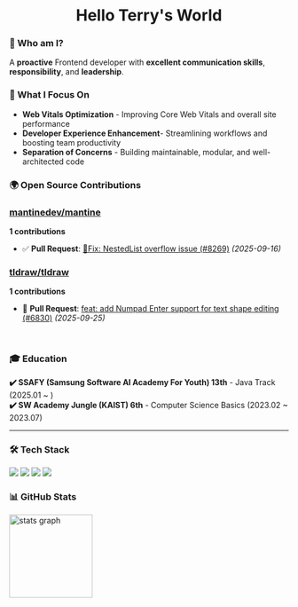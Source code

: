 <h1 align="center">Hello Terry's World</h1>

### 🧠 Who am I?

A **proactive** Frontend developer with **excellent communication skills**, **responsibility**, and **leadership**.

### 🚀 What I Focus On

- **Web Vitals Optimization** - Improving Core Web Vitals and overall site performance
- **Developer Experience Enhancement**- Streamlining workflows and boosting team productivity
- **Separation of Concerns** - Building maintainable, modular, and well-architected code
  
### 🌍 Open Source Contributions
  
### [mantinedev/mantine](https://github.com/mantinedev/mantine)
**1 contributions**

- ✅ **Pull Request**: [🐛Fix: NestedList overflow issue (#8269)](https://github.com/mantinedev/mantine/pull/8269) *(2025-09-16)*

### [tldraw/tldraw](https://github.com/tldraw/tldraw)
**1 contributions**

- 🔄 **Pull Request**: [feat: add Numpad Enter support for text shape editing (#6830)](https://github.com/tldraw/tldraw/pull/6830) *(2025-09-25)*

<br/>



### 🎓 Education
**✔️ SSAFY (Samsung Software AI Academy For Youth) 13th** - Java Track (2025.01 ~ )  
**✔️ SW Academy Jungle (KAIST) 6th** - Computer Science Basics (2023.02 ~ 2023.07)

---

### 🛠 Tech Stack

<div align="left">
  <img src="https://img.shields.io/badge/javascript-%23F7DF1E.svg?&style=for-the-badge&logo=javascript&logoColor=black" />
  <img src="https://img.shields.io/badge/typescript-%233178C6.svg?&style=for-the-badge&logo=typescript&logoColor=white" />
  <img src="https://img.shields.io/badge/react-%2361DAFB.svg?&style=for-the-badge&logo=react&logoColor=black" />
  <img src="https://img.shields.io/badge/next.js-%23000000.svg?&style=for-the-badge&logo=next.js&logoColor=white" />
</div>

### 📊 GitHub Stats

<div align="left">
  <img src="https://github-readme-stats.vercel.app/api?username=terrydkim&hide_title=false&hide_rank=false&show_icons=true&include_all_commits=true&count_private=true&disable_animations=false&theme=tokyonight&locale=en&hide_border=false&order=1" height="150" alt="stats graph"  />
</div>


<!-- 
[![Top Langs](https://github-readme-stats.vercel.app/api/top-langs/?username=terrydkim&layout=compact)](https://github.com/anuraghazra/github-readme-stats)
<img src="https://streak-stats.demolab.com?user=terrydkim&locale=en&mode=daily&theme=dracula&hide_border=false&border_radius=5&order=3" height="150" alt="streak graph"  />
-->


<!--
**terrydkim/terrydkim** is a ✨ _special_ ✨ repository because its `README.md` (this file) appears on your GitHub profile.

Here are some ideas to get you started:

- 🔭 I’m currently working on ...
- 🌱 I’m currently learning ...
- 👯 I’m looking to collaborate on ...
- 🤔 I’m looking for help with ...
- 💬 Ask me about ...
- 📫 How to reach me: ...
- 😄 Pronouns: ...
- ⚡ Fun fact: ...
-->
